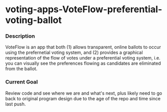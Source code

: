 # voting-apps-VoteFlow-preferential-voting-ballot

### Description
VoteFlow is an app that both (1) allows transparent, online ballots to occur using the prefernetial voting system, and (2) provides a graphical representation of the flow of votes under a preferential voting system, i.e. you can visually see the preferences flowing as candidates are eliminated from the ballot.

### Current Goal
Review code and see where we are and what's next, plus likely need to go back to original program design due to the age of the repo and time since last push.
